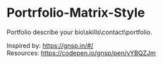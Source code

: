 # Portrfolio-Matrix-Style
Portfolio describe your bio\skills\contact\portfolio. 

Inspired by: https://gnsp.in/#/ <br/>
Resources: https://codepen.io/gnsp/pen/vYBQZJm
